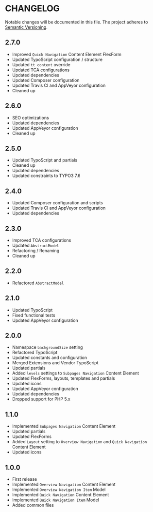 CHANGELOG
=========

Notable changes will be documented in this file. The project adheres to [Semantic Versioning].

2.7.0
-----

* Improved `Quick Navigation` Content Element FlexForm
* Updated TypoScript configuration / structure
* Updated `tt_content` override
* Updated TCA configurations
* Updated dependencies
* Updated Composer configuration
* Updated Travis CI and AppVeyor configuration
* Cleaned up

2.6.0
-----

* SEO optimizations
* Updated dependencies
* Updated AppVeyor configuration
* Cleaned up

2.5.0
-----

* Updated TypoScript and partials
* Cleaned up
* Updated dependencies
* Updated constraints to TYPO3 7.6

2.4.0
-----

* Updated Composer configuration and scripts
* Updated Travis CI and AppVeyor configuration
* Updated dependencies

2.3.0
-----

* Improved TCA configurations
* Updated `AbstractModel`
* Refactoring / Renaming
* Cleaned up

2.2.0
-----

* Refactored `AbstractModel`

2.1.0
-----

* Updated TypoScript
* Fixed functional tests
* Updated AppVeyor configuration

2.0.0
-----

* Namespace `backgroundSize` setting
* Refactored TypoScript
* Updated constants and configuration
* Merged Extensions and Vendor TypoScript
* Updated partials
* Added `levels` settings to `Subpages Navigation` Content Element
* Updated FlexForms, layouts, templates and partials
* Updated icons
* Updated AppVeyor configuration
* Updated dependencies
* Dropped support for PHP 5.x

1.1.0
-----

* Implemented `Subpages Navigation` Content Element
* Updated partials
* Updated FlexForms
* Added `Layout` setting to `Overview Navigation` and `Quick Navigation` Content Element
* Updated icons

1.0.0
-----

* First release
* Implemented `Overview Navigation` Content Element
* Implemented `Overview Navigation Item` Model
* Implemented `Quick Navigation` Content Element
* Implemented `Quick Navigation Item` Model
* Added common files

[Semantic Versioning]: http://semver.org "Semantic Versioning"
